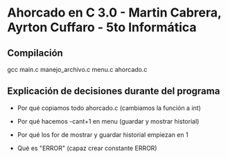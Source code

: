 # Ahorcado en C 3.0 - Martin Cabrera, Ayrton Cuffaro - 5to Informática

## Compilación

gcc main.c manejo_archivo.c menu.c ahorcado.c

## Explicación de decisiones durante del programa

- Por qué copiamos todo ahorcado.c (cambiamos la función a int)

- Por qué hacemos -cant+1 en menu (guardar y mostrar historial)

- Por qué los for de mostrar y guardar historial empiezan en 1

- Qué es "ERROR" (capaz crear constante ERROR)